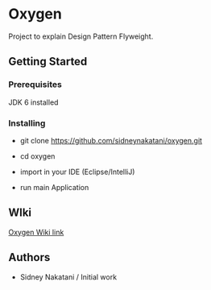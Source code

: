 # Oxygen
Project to explain Design Pattern Flyweight.

## Getting Started

### Prerequisites

JDK 6 installed

### Installing

* git clone https://github.com/sidneynakatani/oxygen.git

* cd oxygen

* import in your IDE (Eclipse/IntelliJ)

* run main Application

## WIki

[Oxygen Wiki link](https://github.com/sidneynakatani/oxygen/wiki)

## Authors

- Sidney Nakatani / Initial work
